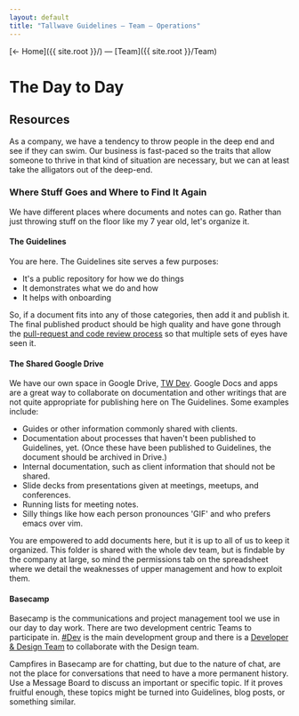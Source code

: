 ```yaml
---
layout: default
title: "Tallwave Guidelines — Team — Operations"
---
```


[&larr; Home]({{ site.root }}/) &mdash; [Team]({{ site.root }}/Team)

# The Day to Day

## Resources
As a company, we have a tendency to throw people in the deep end and see if they can swim. Our business is fast-paced so the traits that allow someone to thrive in that kind of situation are necessary, but we can at least take the alligators out of the deep-end.

### Where Stuff Goes and Where to Find It Again
We have different places where documents and notes can go. Rather than just throwing stuff on the floor like my 7 year old, let's organize it.

#### The Guidelines
You are here. The Guidelines site serves a few purposes:

* It's a public repository for how we do things
* It demonstrates what we do and how
* It helps with onboarding

So, if a document fits into any of those categories, then add it and publish it. The final published product should be high quality and have gone through the [pull-request and code review process](http://localhost:4000/Code#code-review) so that multiple sets of eyes have seen it.

#### The Shared Google Drive
We have our own space in Google Drive, [TW Dev](https://drive.google.com/drive/folders/0B4f4uAcTHp4ZfjU4b29mN3VsRFhEOXBBRG5wZXBLbV9mY2d6OGZfTUpRS09HWWMxMjc2Um8?usp=sharing). Google Docs and apps are a great way to collaborate on documentation and other writings that are not quite appropriate for publishing here on The Guidelines. Some examples include:

* Guides or other information commonly shared with clients.
* Documentation about processes that haven't been published to Guidelines, yet. (Once these have been published to Guidelines, the document should be archived in Drive.)
* Internal documentation, such as client information that should not be shared.
* Slide decks from presentations given at meetings, meetups, and conferences.
* Running lists for meeting notes. 
* Silly things like how each person pronounces 'GIF' and who prefers emacs over vim.

You are empowered to add documents here, but it is up to all of us to keep it organized. This folder is shared with the whole dev team, but is findable by the company at large, so mind the permissions tab on the spreadsheet where we detail the weaknesses of upper management and how to exploit them.

#### Basecamp
Basecamp is the communications and project management tool we use in our day to day work. There are two development centric Teams to participate in. [#Dev](https://3.basecamp.com/3592910/projects/2093999) is the main development group and there is a [Developer & Design Team](https://3.basecamp.com/3592910/projects/5561884) to collaborate with the Design team. 

Campfires in Basecamp are for chatting, but due to the nature of chat, are not the place for conversations that need to have a more permanent history. Use a Message Board to discuss an important or specific topic. If it proves fruitful enough, these topics might be turned into Guidelines, blog posts, or something similar.

<!-- ## Calendar
We live and die by our calendars. If an event is not on the calendar, it might not actually exist. -->


